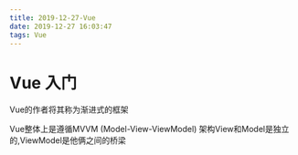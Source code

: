 ```yaml
---
title: 2019-12-27-Vue
date: 2019-12-27 16:03:47
tags: Vue
---
```


# Vue 入门

Vue的作者将其称为渐进式的框架

Vue整体上是遵循MVVM (Model-View-ViewModel) 架构View和Model是独立的,ViewModel是他俩之间的桥梁

